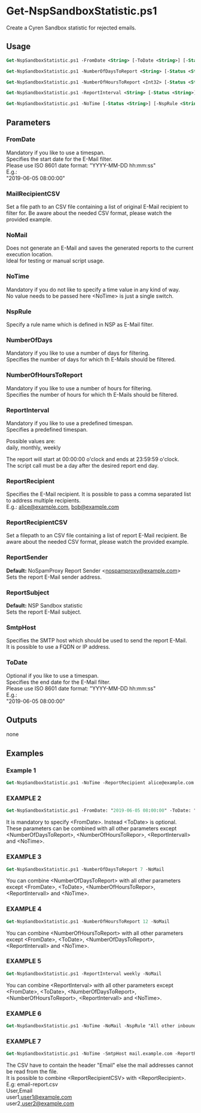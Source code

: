 # Get-NspSandboxStatistic.ps1
Create a Cyren Sandbox statistic for rejected emails. 

## Usage 

```ps
Get-NspSandboxStatistic.ps1 -FromDate <String> [-ToDate <String>] [-Status <String>] [-NspRule <String>] [-MailRecipientCSV <String>] [-NoMail] [-ReportFileName <String>] [-ReportRecipient <String[]>] [-ReportRecipientCSV <String>] [-ReportSender <String>] [-ReportSubject <String>] [-SmtpHost <String>] [<CommonParameters>]
```
```ps
Get-NspSandboxStatistic.ps1 -NumberOfDaysToReport <String> [-Status <String>] [-NspRule <String>] [-MailRecipientCSV <String>] [-NoMail] [-ReportFileName <String>] [-ReportRecipient <String[]>] [-ReportRecipientCSV <String>] [-ReportSender <String>] [-ReportSubject <String>] [-SmtpHost <String>] [<CommonParameters>]
```
```ps
Get-NspSandboxStatistic.ps1 -NumberOfHoursToReport <Int32> [-Status <String>] [-NspRule <String>] [-MailRecipientCSV <String>] [-NoMail] [-ReportFileName <String>] [-ReportRecipient <String[]>] [-ReportRecipientCSV <String>] [-ReportSender <String>] [-ReportSubject <String>] [-SmtpHost <String>] [<CommonParameters>]
```
```ps
Get-NspSandboxStatistic.ps1 -ReportInterval <String> [-Status <String>] [-NspRule <String>] [-MailRecipientCSV <String>] [-NoMail] [-ReportFileName <String>] [-ReportRecipient <String[]>] [-ReportRecipientCSV <String>] [-ReportSender <String>] [-ReportSubject <String>] [-SmtpHost <String>] [<CommonParameters>]
```
```ps
Get-NspSandboxStatistic.ps1 -NoTime [-Status <String>] [-NspRule <String>] [-MailRecipientCSV <String>] [-NoMail] [-ReportFileName <String>] [-ReportRecipient <String[]>] [-ReportRecipientCSV <String>] [-ReportSender <String>] [-ReportSubject <String>] [-SmtpHost <String>] [<CommonParameters>]
```


## Parameters
### FromDate
  Mandatory if you like to use a timespan.  
  Specifies the start date for the E-Mail filter.  
  Please use ISO 8601 date format: "YYYY-MM-DD hh:mm:ss"  
  E.g.:  
  	"2019-06-05 08:00:00"  

### MailRecipientCSV
Set a file path to an CSV file containing a list of original E-Mail recipient to filter for. Be aware about the needed CSV format, please watch the provided example.  	
	
### NoMail
Does not generate an E-Mail and saves the generated reports to the current execution location.  
Ideal for testing or manual script usage.  

### NoTime
  Mandatory if you do not like to specify a time value in any kind of way.  
  No value needs to be passed here \<NoTime> is just a single switch.  
  
### NspRule
  Specify a rule name which is defined in NSP as E-Mail filter.

### NumberOfDays
  Mandatory if you like to use a number of days for filtering.  
  Specifies the number of days for which th E-Mails should be filtered.  

### NumberOfHoursToReport
  Mandatory if you like to use a number of hours for filtering.  
  Specifies the number of hours for which th E-Mails should be filtered.  

### ReportInterval
Mandatory if you like to use a predefined timespan.  
Specifies a predefined timespan.  

Possible values are:  
daily, monthly, weekly  

The report will start at 00:00:00 o'clock and ends at 23:59:59 o'clock.  
The script call must be a day after the desired report end day.  

### ReportRecipient
Specifies the E-Mail recipient. It is possible to pass a comma separated list to address multiple recipients.  
E.g.: alice@example.com, bob@example.com

### ReportRecipientCSV
Set a filepath to an CSV file containing a list of report E-Mail recipient. Be aware about the needed CSV format, please watch the provided example.

### ReportSender
**Default:** NoSpamProxy Report Sender \<nospamproxy@example.com>  
Sets the report E-Mail sender address.
  
### ReportSubject
**Default:** NSP Sandbox statistic     
Sets the report E-Mail subject.
	
### SmtpHost
Specifies the SMTP host which should be used to send the report E-Mail.  
It is possible to use a FQDN or IP address.
	
### ToDate
Optional if you like to use a timespan.  
Specifies the end date for the E-Mail filter.  
Please use ISO 8601 date format: "YYYY-MM-DD hh:mm:ss"  
E.g.:  
  "2019-06-05 08:00:00"
	
## Outputs
 none

## Examples
### Example 1
```ps
Get-NspSandboxStatistic.ps1 -NoTime -ReportRecipient alice@example.com -ReportSender "NoSpamProxy Report Sender <nospamproxy@example.com>" -ReportSubject "Example Report" -SmtpHost mail.example.com
```

### EXAMPLE 2
```ps
Get-NspSandboxStatistic.ps1 -FromDate: "2019-06-05 08:00:00" -ToDate: "2019-06-05 20:00:00"  -NoMail
```
It is mandatory to specify \<FromDate>. Instead \<ToDate> is optional.  
These parameters can be combined with all other parameters except \<NumberOfDaysToReport>, \<NumberOfHoursToRepor>, \<ReportIntervall> and \<NoTime>.

### EXAMPLE 3
```ps
Get-NspSandboxStatistic.ps1 -NumberOfDaysToReport 7 -NoMail
```
You can combine \<NumberOfDaysToReport> with all other parameters except \<FromDate>, \<ToDate>, \<NumberOfHoursToRepor>, \<ReportIntervall> and \<NoTime>.
  
### EXAMPLE 4
```ps
Get-NspSandboxStatistic.ps1 -NumberOfHoursToReport 12 -NoMail
```
You can combine \<NumberOfHoursToReport> with all other parameters except \<FromDate>, \<ToDate>, \<NumberOfDaysToReport>, \<ReportIntervall> and \<NoTime>.
	
### EXAMPLE 5
```ps
Get-NspSandboxStatistic.ps1 -ReportInterval weekly -NoMail
```
You can combine \<ReportInterval> with all other parameters except \<FromDate>, \<ToDate>, \<NumberOfDaysToReport>, \<NumberOfHoursToReport>, \<ReportIntervall> and \<NoTime>.
  
### EXAMPLE 6
```ps
Get-NspSandboxStatistic.ps1 -NoTime -NoMail -NspRule "All other inbound mails"
```

### EXAMPLE 7
```ps
Get-NspSandboxStatistic.ps1 -NoTime -SmtpHost mail.example.com -ReportRecipientCSV "C:\Users\example\Documents\email-report.csv"
```
The CSV have to contain the header "Email" else the mail addresses cannot be read from the file.  
It is possible to combine \<ReportRecipientCSV> with \<ReportRecipient>.  
E.g: email-report.csv  
User,Email  
user1,user1@example.com  
user2,user2@example.com  